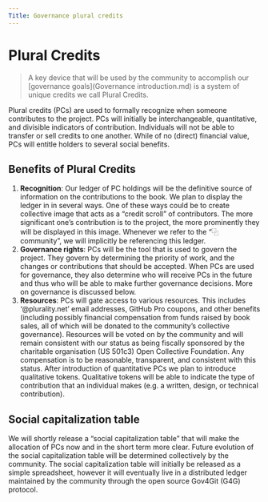 ```yaml
---
Title: Governance plural credits
---
```


# Plural Credits

> A key device that will be used by the community to accomplish our [governance goals](Governance introduction.md) is a system of unique credits we call Plural Credits.

Plural credits (PCs) are used to formally recognize when someone contributes to the project. PCs will initially be interchangeable, quantitative, and divisible indicators of contribution. Individuals will not be able to transfer or sell credits to one another. While of no (direct) financial value, PCs will entitle holders to several social benefits.

## Benefits of Plural Credits

1. **Recognition**: Our ledger of PC holdings will be the definitive source of information on the contributions to the book. We plan to display the ledger in in several ways. One of these ways could be to create collective image that acts as a “credit scroll” of contributors. The more significant one’s contribution is to the project, the more prominently they will be displayed in this image. Whenever we refer to the “⿻ community”, we will implicitly be referencing this ledger.
2. **Governance rights**:  PCs will be the tool that is used to govern the project. They govern by determining the priority of work, and the changes or contributions that should be accepted. When PCs are used for governance, they also determine who will receive PCs in the future and thus who will be able to make further governance decisions. More on governance is discussed below.
3. **Resources**: PCs will gate access to various resources. This includes ‘@plurality.net’ email addresses, GitHub Pro coupons, and other benefits (including possibly financial compensation from funds raised by book sales, all of which will be donated to the community’s collective governance). Resources will be voted on by the community and will remain consistent with our status as being fiscally sponsored by the charitable organisation (US 501c3) Open Collective Foundation.  Any compensation is to be reasonable, transparent, and consistent with this status.
After introduction of quantitative PCs we plan to introduce qualitative tokens. Qualitative tokens will be able to indicate the type of contribution that an individual makes (e.g. a written, design, or technical contribution).

## Social capitalization table

We will shortly release a “social capitalization table” that will make the allocation of PCs now and in the short term more clear. Future evolution of the social capitalization table will be determined collectively by the community. The social capitalization table will initially be released as a simple spreadsheet, however it will eventually live in a distributed ledger maintained by the community through the open source Gov4Git (G4G) protocol.
